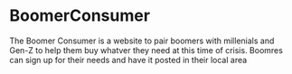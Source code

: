 # BoomerConsumer

The Boomer Consumer is a website to pair boomers with millenials and Gen-Z to help them buy whatver they need at this time of crisis.
Boomres can sign up for their needs and have it posted in their local area
